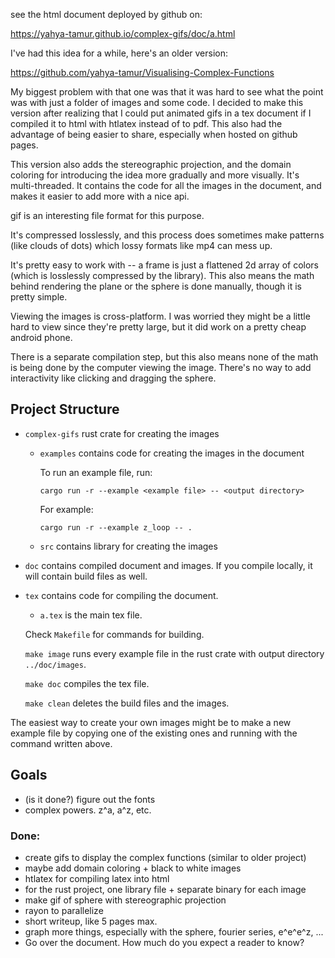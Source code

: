 see the html document deployed by github on:

https://yahya-tamur.github.io/complex-gifs/doc/a.html

I've had this idea for a while, here's an older version:

https://github.com/yahya-tamur/Visualising-Complex-Functions

My biggest problem with that one was that it was hard to see what the point was
with just a folder of images and some code. I decided to make this version
after realizing that I could put animated gifs in a tex document if I compiled
it to html with htlatex instead of to pdf. This also had the advantage of being
easier to share, especially when hosted on github pages.

This version also adds the stereographic projection, and the domain coloring
for introducing the idea more gradually and more visually. It's multi-threaded.
It contains the code for all the images in the document, and makes it easier
to add more with a nice api.

gif is an interesting file format for this purpose.

It's compressed losslessly, and this process does sometimes make patterns (like
clouds of dots) which lossy formats like mp4 can mess up.

It's pretty easy to work with -- a frame is just a flattened 2d array of colors
(which is losslessly compressed by the library). This also means the math
behind rendering the plane or the sphere is done manually, though it is pretty
simple.

Viewing the images is cross-platform. I was worried they might be a little hard
to view since they're pretty large, but it did work on a pretty cheap android
phone.

There is a separate compilation step, but this also means none of the math is
being done by the computer viewing the image. There's no way to add
interactivity like clicking and dragging the sphere.

## Project Structure

- `complex-gifs` rust crate for creating the images

  - `examples` contains code for creating the images in the document

    To run an example file, run:

    `cargo run -r --example <example file> -- <output directory>`

    For example:

    `cargo run -r --example z_loop -- .`

  - `src` contains library for creating the images

- `doc` contains compiled document and images. If you compile locally, it will
  contain build files as well.

- `tex` contains code for compiling the document.

  - `a.tex` is the main tex file.

  Check `Makefile` for commands for building.

  `make image` runs every example file in the rust crate with output directory
  `../doc/images`.

  `make doc` compiles the tex file.

  `make clean` deletes the build files and the images.

The easiest way to create your own images might be to make a new example file
by copying one of the existing ones and running with the command written above.

## Goals

- (is it done?) figure out the fonts
- complex powers. z^a, a^z, etc.

### Done:

- create gifs to display the complex functions (similar to older project)
- maybe add domain coloring + black to white images
- htlatex for compiling latex into html
- for the rust project, one library file + separate binary for each image
- make gif of sphere with stereographic projection
- rayon to parallelize
- short writeup, like 5 pages max.
- graph more things, especially with the sphere, fourier series, e^e^e^z, ...
- Go over the document. How much do you expect a reader to know?
